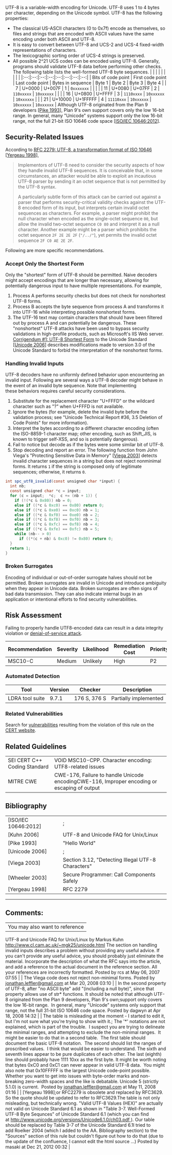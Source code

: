 UTF-8 is a variable-width encoding for Unicode. UTF-8 uses 1 to 4 bytes per character, depending on the Unicode symbol. UTF-8 has the following properties:
-   The classical US-ASCII characters (0 to 0x7f) encode as themselves, so files and strings that are encoded with ASCII values have the same encoding under both ASCII and UTF-8.
-   It is easy to convert between UTF-8 and UCS-2 and UCS-4 fixed-width representations of characters.
-   The lexicographic sorting order of UCS-4 strings is preserved.
-   All possible 2^21 UCS codes can be encoded using UTF-8.
Generally, programs should validate UTF-8 data before performing other checks. The following table lists the well-formed UTF-8 byte sequences.
|  |  |  |  |  |  |  |  |
|:--:|:--:|:--:|:--:|:--:|:--:|:--:|:--:|
| Bits of code point | First code point | Last code point | Bytes in sequence | Byte 1 | Byte 2 | Byte 3 | Byte 4 |
|   7 | U+0000 | U+007F | 1 | `0xxxxxxx` |  |  |  |
| 11 | U+0080 | U+07FF | 2 | `110xxxxx` | `10xxxxxx` |  |  |
| 16 | U+0800 | U+FFFF | 3 | `1110xxxx` | `10xxxxxx` | `10xxxxxx` |  |
| 21 | U+10000 | U+1FFFFF | 4 | `11110xxx` | `10xxxxxx` | `10xxxxxx` | `10xxxxxx` |
Although UTF-8 originated from the Plan 9 developers \[[Pike 1993](AA.-Bibliography_87152170.html#AA.Bibliography-Pike93)\], Plan 9's own support covers only the low 16-bit range. In general, many "Unicode" systems support only the low 16-bit range, not the full 21-bit ISO 10646 code space \[[ISO/IEC 10646:2012](AA.-Bibliography_87152170.html#AA.Bibliography-ISO-IEC10646-2012)\].
## Security-Related Issues
According to [RFC 2279: UTF-8, a transformation format of ISO 10646](http://www.faqs.org/rfcs/rfc2279.html) \[[Yergeau 1998](AA.-Bibliography_87152170.html#AA.Bibliography-Yergeau98)\],
> Implementors of UTF-8 need to consider the security aspects of how they handle invalid UTF-8 sequences. It is conceivable that, in some circumstances, an attacker would be able to exploit an incautious UTF-8 parser by sending it an octet sequence that is not permitted by the UTF-8 syntax.
>
> A particularly subtle form of this attack can be carried out against a parser that performs security-critical validity checks against the UTF-8 encoded form of its input, but interprets certain invalid octet sequences as characters. For example, a parser might prohibit the null character when encoded as the single-octet sequence `00`, but allow the invalid two-octet sequence `C0 80` and interpret it as a null character. Another example might be a parser which prohibits the octet sequence `2F 2E 2E 2F` (`"/../"`), yet permits the invalid octet sequence `2F C0 AE 2E 2F`.

Following are more specific recommendations.
### Accept Only the Shortest Form
Only the "shortest" form of UTF-8 should be permitted. Naive decoders might accept encodings that are longer than necessary, allowing for potentially dangerous input to have multiple representations. For example,
1.  Process A performs security checks but does not check for nonshortest UTF-8 forms.
2.  Process B accepts the byte sequence from process A and transforms it into UTF-16 while interpreting possible nonshortest forms.
3.  The UTF-16 text may contain characters that should have been filtered out by process A and can potentially be dangerous. These "nonshortest" UTF-8 attacks have been used to bypass security validations in high-profile products, such as Microsoft's IIS Web server.
[Corrigendum #1: UTF-8 Shortest Form](http://www.unicode.org/versions/corrigendum1.html) to the Unicode Standard \[[Unicode 2006](AA.-Bibliography_87152170.html#AA.Bibliography-Unicode06)\] describes modifications made to version 3.0 of the Unicode Standard to forbid the interpretation of the nonshortest forms.
### Handling Invalid Inputs
UTF-8 decoders have no uniformly defined behavior upon encountering an invalid input. Following are several ways a UTF-8 decoder might behave in the event of an invalid byte sequence. Note that implementing these behaviors requires careful security considerations. 
1.  Substitute for the replacement character "U+FFFD" or the wildcard character such as "?" when U+FFFD is not available.
2.  Ignore the bytes (for example, delete the invalid byte before the validation process; see "Unicode Technical Report #36, 3.5 Deletion of Code Points" for more information).
3.  Interpret the bytes according to a different character encoding (often the ISO-8859-1 character map; other encoding, such as Shift_JIS, is known to trigger self-XSS, and so is potentially dangerous).
4.  Fail to notice but decode as if the bytes were some similar bit of UTF-8.
5.  Stop decoding and report an error.
The following function from John Viega's "Protecting Sensitive Data in Memory" \[[Viega 2003](AA.-Bibliography_87152170.html#AA.Bibliography-Viega03)\] detects invalid character sequences in a string but does not reject nonminimal forms. It returns `1` if the string is composed only of legitimate sequences; otherwise, it returns `0`.
``` java
int spc_utf8_isvalid(const unsigned char *input) {
  int nb;
  const unsigned char *c = input;
  for (c = input;  *c;  c += (nb + 1)) {
    if (!(*c & 0x80)) nb = 0;
    else if ((*c & 0xc0) == 0x80) return 0;
    else if ((*c & 0xe0) == 0xc0) nb = 1;
    else if ((*c & 0xf0) == 0xe0) nb = 2;
    else if ((*c & 0xf8) == 0xf0) nb = 3;
    else if ((*c & 0xfc) == 0xf8) nb = 4;
    else if ((*c & 0xfe) == 0xfc) nb = 5;
    while (nb-- > 0)
      if ((*(c + nb) & 0xc0) != 0x80) return 0;
  }
  return 1;
}
```
### Broken Surrogates
Encoding of individual or out-of-order surrogate halves should not be permitted. Broken surrogates are invalid in Unicode and introduce ambiguity when they appear in Unicode data. Broken surrogates are often signs of bad data transmission. They can also indicate internal bugs in an application or intentional efforts to find security vulnerabilities.
## Risk Assessment
Failing to properly handle UTF8-encoded data can result in a data integrity violation or [denial-of-service attack](BB.-Definitions_87152273.html#BB.Definitions-denial-of-serviceattack).

| Recommendation | Severity | Likelihood | Remediation Cost | Priority | Level |
| ----|----|----|----|----|----|
| MSC10-C | Medium | Unlikely | High | P2 | L3 |

### Automated Detection

| Tool | Version | Checker | Description |
| ----|----|----|----|
| LDRA tool suite | 9.7.1 | 176 S, 376 S | Partially implemented |

### Related Vulnerabilities
Search for [vulnerabilities](BB.-Definitions_87152273.html#BB.Definitions-vulnerability) resulting from the violation of this rule on the [CERT website](https://www.kb.cert.org/vulnotes/bymetric?searchview&query=FIELD+KEYWORDS+contains+MSC10-C).
## Related Guidelines

|  |  |
| ----|----|
| SEI CERT C++ Coding Standard | VOID MSC10-CPP. Character encoding: UTF8-related issues |
| MITRE CWE | CWE-176, Failure to handle Unicode encodingCWE-116, Improper encoding or escaping of output |

## Bibliography

|  |  |
| ----|----|
| [ISO/IEC 10646:2012] | ; |
| [Kuhn 2006] | UTF-8 and Unicode FAQ for Unix/Linux |
| [Pike 1993] | "Hello World" |
| [Unicode 2006] | ; |
| [Viega 2003] | Section 3.12, "Detecting Illegal UTF-8 Characters" |
| [Wheeler 2003] | Secure Programmer: Call Components Safely |
| [Yergeau 1998] | RFC 2279 |

------------------------------------------------------------------------
[](../c/MSC09-C_%20Character%20encoding_%20Use%20subset%20of%20ASCII%20for%20safety) [](../c/Rec_%2048_%20Miscellaneous%20_MSC_) [](https://wiki.sei.cmu.edu/confluence/pages/viewpage.action?pageId=87152346)
## Comments:

|  |
| ----|
| You may also want to reference 
UTF-8 and Unicode FAQ for Unix/Linux
by Markus Kuhn 
http://www.cl.cam.ac.uk/~mgk25/unicode.html
The section on handling invalid inputs describes a problem without providing any useful advice.  If you can't provide any useful advice, you should probably just eliminate the material.
Incorporate the description of what the RFC says into the article, and add a reference to the actual document in the reference section.  All your references are incorrectly formatted.
                                        Posted by rcs at May 06, 2007 07:55
                                     |
| The Viega code does not reject non-minimal forms.
                                        Posted by jonathan.leffler@gmail.com at Mar 20, 2008 03:10
                                     |
| In the second property of UTF-8, after "no ASCII byte" add "(including a null byte)", since that property allows use of str* functions.
It should be noted that although UTF-8 originated from the Plan 9 developers, Plan 9's own;support only covers the low 16-bit range.  In general, many "Unicode" systems only support that range, not the full 31-bit ISO 10646 code space.
                                        Posted by dagwyn at Apr 18, 2008 14:32
                                     |
| The table is misleading at the moment - I started to edit it, but I'm not sure what you're trying to show with it.; The '*' notations are not explained, which is part of the trouble.  I suspect you are trying to delineate the minimal ranges, and attempting to exclude the non-minimal ranges.  It might be easier to do that in a second table.  The first table should document the basic UTF-8 notation.  The second should list the ranges of proscribed values.  I think that would be easier to understand.
The sixth and seventh lines appear to be pure duplicates of each other.
The last (eighth) line should probably have 1111 10xx as the first byte.
It might be worth noting that bytes 0xC0 and 0xC1 can never appear in valid UTF-8 data.  You might also note that 0x10FFFFF is the largest Unicode code-point possible.  Whether you want to get into issues with byte-order marks and non-breaking zero-width spaces and the like is debatable.
Unicode 5 (strictly 5.1.0) is current. 
                                        Posted by jonathan.leffler@gmail.com at May 11, 2008 01:16
                                     |
| [Yergeau 1998];or RFC2279 is obsolete and replaced by RFC3629. So the quote should be updated to refer to RFC3629.The table is not only misleading, but technically wrong. "Valid UTF-8 Values (HEX)" are actually not valid on Unicode Standard 6.1 as shown in "Table 3-7. Well-Formed UTF-8 Byte Sequnces" of Unicode Standard 6.1 (which you can find at http://www.unicode.org/versions/Unicode6.1.0/ch03.pdf ). Our table should be replaced by Table 3-7 of the Unicode Standard 6.1I tried to add Roelker 2004 (which I added to the AA. Bibliography section) to the "Sources" section of this rule but couldn't figure out how to do that (due to the update of the confluence, I cannot edit the html source ...)
                                        Posted by masaki at Dec 21, 2012 00:32
                                     |

